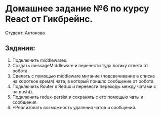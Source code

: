 # Домашнее задание №6 по курсу React от Гикбрейнс.

Студент: Антонова

## Задания:

1. Подключить middlewares.
2. Создать messageMiddleware и перенести туда логику ответа от робота.
3. Сделать с помощью middleware мигание (подсвечивание в списке на короткое время) чата, в который пришло сообщение от робота.
4. Подключить Router к Redux и перевести переходы между чатами с <Link> на push().
5. Подключить redux-persist и сохранять с его помощью чаты и сообщения.
6. *Реализовать возможность удаления чатов и сообщений.